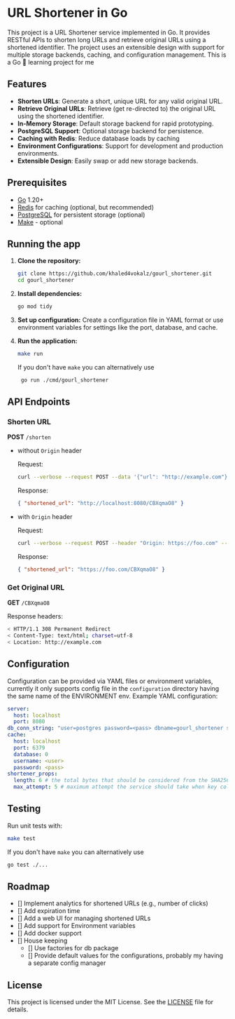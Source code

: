 # URL Shortener in Go

This project is a URL Shortener service implemented in Go. It provides RESTful APIs to shorten long URLs and retrieve original URLs using a shortened identifier. The project uses an extensible design with support for multiple storage backends, caching, and configuration management. This is a Go 🐹 learning project for me

## Features

- **Shorten URLs**: Generate a short, unique URL for any valid original URL.
- **Retrieve Original URLs**: Retrieve (get re-directed to) the original URL using the shortened identifier.
- **In-Memory Storage**: Default storage backend for rapid prototyping.
- **PostgreSQL Support**: Optional storage backend for persistence.
- **Caching with Redis**: Reduce database loads by caching
- **Environment Configurations**: Support for development and production environments.
- **Extensible Design**: Easily swap or add new storage backends.

## Prerequisites

- [Go](https://golang.org/dl/) 1.20+
- [Redis](https://redis.io/) for caching (optional, but recommended)
- [PostgreSQL](https://www.postgresql.org/) for persistent storage (optional)
- [Make](https://www.gnu.org/software/make/manual/make.html) - optional

## Running the app

1. **Clone the repository:**

   ```bash
   git clone https://github.com/khaled4vokalz/gourl_shortener.git
   cd gourl_shortener
   ```

2. **Install dependencies:**

   ```bash
   go mod tidy
   ```

3. **Set up configuration:**
   Create a configuration file in YAML format or use environment variables for settings like the port, database, and cache.

4. **Run the application:**

   ```bash
   make run
   ```

   If you don't have `make` you can alternatively use

   ```bash
    go run ./cmd/gourl_shortener
   ```

## API Endpoints

### Shorten URL

**POST** `/shorten`

- without `Origin` header

  Request:

  ```bash
  curl --verbose --request POST --data '{"url": "http://example.com"}' localhost:8080/shorten
  ```

  Response:

  ```json
  { "shortened_url": "http://localhost:8080/CBXqmaO8" }
  ```

- with `Origin` header

  Request:

  ```bash
  curl --verbose --request POST --header "Origin: https://foo.com" --data '{"url": "http://example.com"}' localhost:8080/shorten
  ```

  Response:

  ```json
  { "shortened_url": "https://foo.com/CBXqmaO8" }
  ```

### Get Original URL

**GET** `/CBXqmaO8`

Response headers:

```sh
< HTTP/1.1 308 Permanent Redirect
< Content-Type: text/html; charset=utf-8
< Location: http://example.com
```

## Configuration

Configuration can be provided via YAML files or environment variables, currently it only supports config file in the `configuration` directory having the same name of the ENVIRONMENT env. Example YAML configuration:

```yaml
server:
  host: localhost
  port: 8080
db_conn_string: "user=postgres password=<pass> dbname=gourl_shortener sslmode=disable"
cache:
  host: localhost
  port: 6379
  database: 0
  username: <user>
  password: <pass>
shortener_props:
  length: 6 # the total bytes that should be considered from the SHA256 hash of the url
  max_attempt: 5 # maximum attempt the service should take when key collision happens for a url
```

## Testing

Run unit tests with:

```bash
make test
```

If you don't have `make` you can alternatively use

```bash
go test ./...
```

## Roadmap

- [] Implement analytics for shortened URLs (e.g., number of clicks)
- [] Add expiration time
- [] Add a web UI for managing shortened URLs
- [] Add support for Environment variables
- [] Add docker support
- [] House keeping
  - [] Use factories for db package
  - [] Provide default values for the configurations, probably my having a separate config manager

## License

This project is licensed under the MIT License. See the [LICENSE](LICENSE) file for details.
